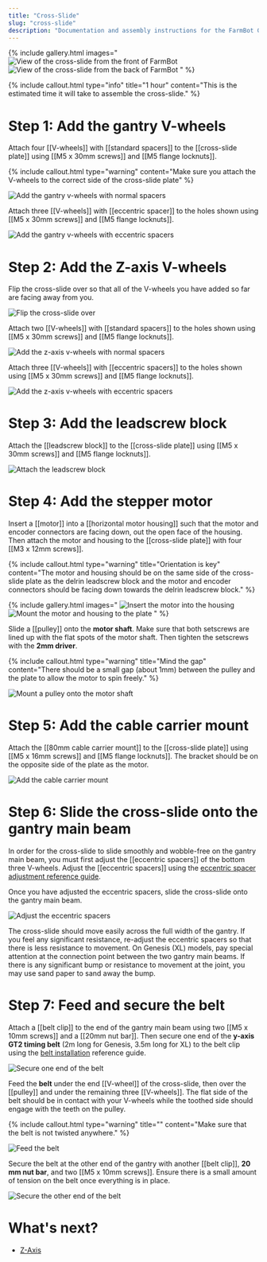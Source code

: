 ```yaml
---
title: "Cross-Slide"
slug: "cross-slide"
description: "Documentation and assembly instructions for the FarmBot Genesis cross-slide"
---
```


{% include gallery.html images="
![View of the cross-slide from the front of FarmBot](_images/cross-slide_1.png)
![View of the cross-slide from the back of FarmBot](_images/cross-slide_2.jpg)
" %}

{%
include callout.html
type="info"
title="1 hour"
content="This is the estimated time it will take to assemble the cross-slide."
%}

# Step 1: Add the gantry V-wheels

Attach four [[V-wheels]] with [[standard spacers]] to the [[cross-slide plate]] using [[M5 x 30mm screws]] and [[M5 flange locknuts]].

{%
include callout.html
type="warning"
content="Make sure you attach the V-wheels to the correct side of the cross-slide plate"
%}

![Add the gantry v-wheels with normal spacers](_images/gantry_v-wheels_with_normal_spacers.jpg)

Attach three [[V-wheels]] with [[eccentric spacer]] to the holes shown using [[M5 x 30mm screws]] and [[M5 flange locknuts]].

![Add the gantry v-wheels with eccentric spacers](_images/cross_slide_with_gantry_v_wheels.jpg)

# Step 2: Add the Z-axis V-wheels

Flip the cross-slide over so that all of the V-wheels you have added so far are facing away from you.

![Flip the cross-slide over](_images/flip_the_cross-slide_over.jpg)

Attach two [[V-wheels]] with [[standard spacers]] to the holes shown using [[M5 x 30mm screws]] and [[M5 flange locknuts]].

![Add the z-axis v-wheels with normal spacers](_images/cross_slide_with_z_axis_v_wheels_with_normal_spacers.jpg)

Attach three [[V-wheels]] with [[eccentric spacers]] to the holes shown using [[M5 x 30mm screws]] and [[M5 flange locknuts]].

![Add the z-axis v-wheels with eccentric spacers](_images/cross_slide_with_z_axis_v_wheels.jpg)

# Step 3: Add the leadscrew block

Attach the [[leadscrew block]] to the [[cross-slide plate]] using [[M5 x 30mm screws]] and [[M5 flange locknuts]].

![Attach the leadscrew block](_images/attach_the_leadscrew_block.png)

# Step 4: Add the stepper motor

Insert a [[motor]] into a [[horizontal motor housing]] such that the motor and encoder connectors are facing down, out the open face of the housing. Then attach the motor and housing to the [[cross-slide plate]] with four [[M3 x 12mm screws]].

{%
include callout.html
type="warning"
title="Orientation is key"
content="The motor and housing should be on the same side of the cross-slide plate as the delrin leadscrew block and the motor and encoder connectors should be facing down towards the delrin leadscrew block."
%}

{% include gallery.html images="
![Insert the motor into the housing](_images/motor_in_housing.png)
![Mount the motor and housing to the plate](_images/cross_slide_with_motor.jpg)
" %}

Slide a [[pulley]] onto the **motor shaft**. Make sure that both setscrews are lined up with the flat spots of the motor shaft. Then tighten the setscrews with the **2mm driver**.

{%
include callout.html
type="warning"
title="Mind the gap"
content="There should be a small gap (about 1mm) between the pulley and the plate to allow the motor to spin freely."
%}

![Mount a pulley onto the motor shaft](_images/cross_slide_with_pulley.jpg)

# Step 5: Add the cable carrier mount

Attach the [[80mm cable carrier mount]] to the [[cross-slide plate]] using [[M5 x 16mm screws]] and [[M5 flange locknuts]]. The bracket should be on the opposite side of the plate as the motor.

![Add the cable carrier mount](_images/cross_slide_with_cc_mount.jpg)

# Step 6: Slide the cross-slide onto the gantry main beam

In order for the cross-slide to slide smoothly and wobble-free on the gantry main beam, you must first adjust the [[eccentric spacers]] of the bottom three V-wheels. Adjust the [[eccentric spacers]] using the [eccentric spacer adjustment reference guide](../extras/reference/eccentric-spacer-adjustment.md).

Once you have adjusted the eccentric spacers, slide the cross-slide onto the gantry main beam.

![Adjust the eccentric spacers](_images/cross_slide_on_gantry.png)

The cross-slide should move easily across the full width of the gantry. If you feel any significant resistance, re-adjust the eccentric spacers so that there is less resistance to movement. On Genesis (XL) models, pay special attention at the connection point between the two gantry main beams. If there is any significant bump or resistance to movement at the joint, you may use sand paper to sand away the bump.

# Step 7: Feed and secure the belt

Attach a [[belt clip]] to the end of the gantry main beam using two [[M5 x 10mm screws]] and a [[20mm nut bar]]. Then secure one end of the **y-axis GT2 timing belt** (2m long for Genesis, 3.5m long for XL) to the belt clip using the [belt installation](../extras/reference/belt-installation.md) reference guide.

![Secure one end of the belt](_images/y_axis_belt_beginning.png)

Feed the **belt** under the end [[V-wheel]] of the cross-slide, then over the [[pulley]] and under the remaining three [[V-wheels]]. The flat side of the belt should be in contact with your V-wheels while the toothed side should engage with the teeth on the pulley.

{%
include callout.html
type="warning"
title=""
content="Make sure that the belt is not twisted anywhere."
%}

![Feed the belt](_images/y_axis_belt_around_pulley.png)

Secure the belt at the other end of the gantry with another [[belt clip]], **20 mm nut bar**, and two [[M5 x 10mm screws]]. Ensure there is a small amount of tension on the belt once everything is in place.

![Secure the other end of the belt](_images/y_axis_belt_end.png)

# What's next?

 * [Z-Axis](z-axis.md)
